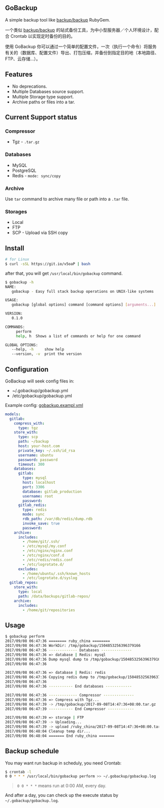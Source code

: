 GoBackup
--------

A simple backup tool like [backup/backup](https://github.com/backup/backup) RubyGem.

一个类似 [backup/backup](https://github.com/backup/backup) 的站式备份工具，为中小型服务器／个人环境设计，配合 Crontab 以实现定时备份的目的。

使用 GoBackup 你可以通过一个简单的配置文件，一次（执行一个命令）将服务有关的（数据库、配置文件）导出、打包压缩，并备份到指定目的地（本地路径、FTP、云存储...）。

## Features

- No deprecations.
- Multiple Databases source support.
- Multiple Storage type support.
- Archive paths or files into a tar.

## Current Support status

### Compressor

- Tgz - `.tar.gz`

### Databases

- MySQL
- PostgreSQL
- Redis - `mode: sync/copy`

### Archive

Use `tar` command to archive many file or path into a `.tar` file.

### Storages

- Local
- FTP
- SCP - Upload via SSH copy

## Install

```bash
# for Linux
$ curl -sSL https://git.io/v5oaP | bash
```

after that, you will get `/usr/local/bin/gobackup` command.

```bash
$ gobackup -h
NAME:
   gobackup - Easy full stack backup operations on UNIX-like systems

USAGE:
   gobackup [global options] command [command options] [arguments...]

VERSION:
   0.1.0

COMMANDS:
     perform  
     help, h  Shows a list of commands or help for one command

GLOBAL OPTIONS:
   --help, -h     show help
   --version, -v  print the version
```

## Configuration

GoBackup will seek config files in:

- ~/.gobackup/gobackup.yml
- /etc/gobackup/gobackup.yml

Example config: [gobackup.exampl.yml](https://github.com/huacnlee/gobackup/blob/master/gobackup.example.yml)

```yml
models:
  gitlab:
    compress_with:
      type: tgz
    store_with:
      type: scp
      path: ~/backup
      host: your-host.com
      private_key: ~/.ssh/id_rsa
      username: ubuntu
      password: password
      timeout: 300
    databases:
      gitlab:
        type: mysql
        host: localhost
        port: 3306
        database: gitlab_production
        username: root
        password: 
      gitlab_redis:
        type: redis
        mode: sync
        rdb_path: /var/db/redis/dump.rdb
        invoke_save: true
        password: 
    archive:
      includes:
        - /home/git/.ssh/
        - /etc/mysql/my.conf
        - /etc/nginx/nginx.conf
        - /etc/nginx/conf.d
        - /etc/redis/redis.conf
        - /etc/logrotate.d/
      excludes:
        - /home/ubuntu/.ssh/known_hosts
        - /etc/logrotate.d/syslog
  gitlab_repos:
    store_with:
      type: local
      path: /data/backups/gitlab-repos/
    archive:
      includes:
        - /home/git/repositories
```

## Usage

```bash
$ gobackup perform
2017/09/08 06:47:36 ======== ruby_china ========
2017/09/08 06:47:36 WorkDir: /tmp/gobackup/1504853256396379166
2017/09/08 06:47:36 ------------- Databases --------------
2017/09/08 06:47:36 => database | Redis: mysql
2017/09/08 06:47:36 Dump mysql dump to /tmp/gobackup/1504853256396379166/mysql/ruby-china.sql
2017/09/08 06:47:36

2017/09/08 06:47:36 => database | Redis: redis
2017/09/08 06:47:36 Copying redis dump to /tmp/gobackup/1504853256396379166/redis
2017/09/08 06:47:36
2017/09/08 06:47:36 ----------- End databases ------------

2017/09/08 06:47:36 ------------- Compressor --------------
2017/09/08 06:47:36 => Compress with Tgz...
2017/09/08 06:47:39 -> /tmp/gobackup/2017-09-08T14:47:36+08:00.tar.gz
2017/09/08 06:47:39 ----------- End Compressor ------------

2017/09/08 06:47:39 => storage | FTP
2017/09/08 06:47:39 -> Uploading...
2017/09/08 06:47:39 -> upload /ruby_china/2017-09-08T14:47:36+08:00.tar.gz
2017/09/08 06:48:04 Cleanup temp dir...
2017/09/08 06:48:04 ======= End ruby_china =======
```

## Backup schedule

You may want run backup in scheduly, you need Crontab:

```bash
$ crontab -l
0 0 * * * /usr/local/bin/gobackup perform >> ~/.gobackup/gobackup.log
```

> `0 0 * * *` means run at 0:00 AM, every day.

And after a day, you can check up the execute status by `~/.gobackup/gobackup.log`.
